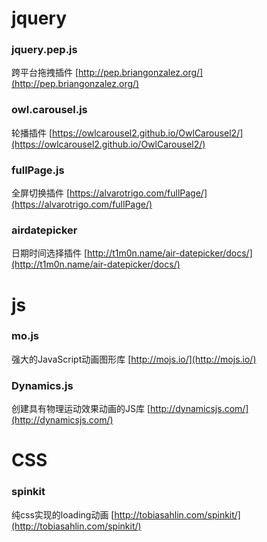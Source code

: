 # jquery
### jquery.pep.js
跨平台拖拽插件 [http://pep.briangonzalez.org/](http://pep.briangonzalez.org/)
### owl.carousel.js
轮播插件 [https://owlcarousel2.github.io/OwlCarousel2/](https://owlcarousel2.github.io/OwlCarousel2/)
### fullPage.js
全屏切换插件 [https://alvarotrigo.com/fullPage/](https://alvarotrigo.com/fullPage/)
### airdatepicker
日期时间选择插件 [http://t1m0n.name/air-datepicker/docs/](http://t1m0n.name/air-datepicker/docs/)


# js
### mo.js
强大的JavaScript动画图形库 [http://mojs.io/](http://mojs.io/)
### Dynamics.js
创建具有物理运动效果动画的JS库 [http://dynamicsjs.com/](http://dynamicsjs.com/)

# CSS
### spinkit
纯css实现的loading动画 [http://tobiasahlin.com/spinkit/](http://tobiasahlin.com/spinkit/)
